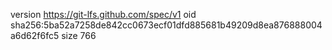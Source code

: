 version https://git-lfs.github.com/spec/v1
oid sha256:5ba52a7258de842cc0673ecf01dfd885681b49209d8ea876888004a6d62f6fc5
size 766
